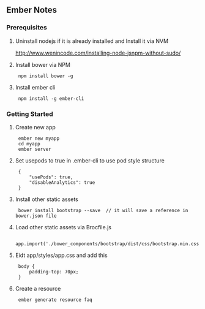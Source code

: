 ## Ember Notes

### Prerequisites

1. Uninstall nodejs if it is already installed and Install it via NVM
	
	http://www.wenincode.com/installing-node-jsnpm-without-sudo/
	
2. Install bower via NPM

		npm install bower -g

3. Install ember cli

		npm install -g ember-cli


### Getting Started

1. Create new app

		ember new myapp
		cd myapp
		ember server

2. Set usepods to true in .ember-cli to use pod style structure

		{
  			"usePods": true,
  			"disableAnalytics": true
		}

3. Install other static assets 

		bower install bootstrap --save  // it will save a reference in bower.json file

4. Load other static assets via Brocfile.js

		app.import('./bower_components/bootstrap/dist/css/bootstrap.min.css');

5. Eidt app/styles/app.css and add this
	
		body {
   			padding-top: 70px;
		}

5. Create a resource

		ember generate resource faq
